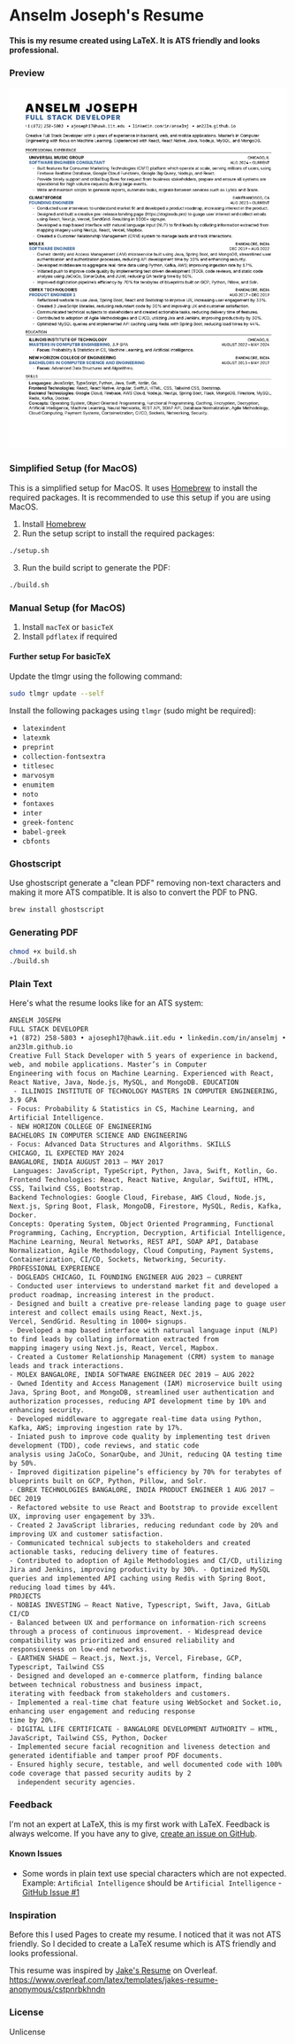 # Anselm Joseph's Resume
#### This is my resume created using LaTeX. It is ATS friendly and looks professional.

### Preview
![Resume](resume.png)

### Simplified Setup (for MacOS)
This is a simplified setup for MacOS. It uses [Homebrew](https://brew.sh/) to install the required packages. It is recommended to use this setup if you are using MacOS.
1. Install [Homebrew](https://brew.sh/)
2. Run the setup script to install the required packages:
```bash
./setup.sh
```
3. Run the build script to generate the PDF:
```bash
./build.sh
```

### Manual Setup (for MacOS)
1. Install `macTeX` or `basicTeX`
2. Install `pdflatex` if required

#### Further setup For basicTeX
Update the tlmgr using the following command:
```bash
sudo tlmgr update --self
```
Install the following packages using `tlmgr` (sudo might be required):
- `latexindent`
- `latexmk`
- `preprint`
- `collection-fontsextra`
- `titlesec`
- `marvosym`
- `enumitem`
- `noto`
- `fontaxes`
- `inter`
- `greek-fontenc`
- `babel-greek`
- `cbfonts`

### Ghostscript
Use ghostscript generate a "clean PDF" removing non-text characters and making it more ATS compatible.
It is also to convert the PDF to PNG.
```bash
brew install ghostscript
```

### Generating PDF
```bash
chmod +x build.sh
./build.sh
```

### Plain Text
Here's what the resume looks like for an ATS system:
```
ANSELM JOSEPH
FULL STACK DEVELOPER
+1 (872) 258-5803 • ajoseph17@hawk.iit.edu • linkedin.com/in/anselmj • an23lm.github.io
Creative Full Stack Developer with 5 years of experience in backend, web, and mobile applications. Master’s in Computer
Engineering with focus on Machine Learning. Experienced with React, React Native, Java, Node.js, MySQL, and MongoDB. EDUCATION
 - ILLINOIS INSTITUTE OF TECHNOLOGY MASTERS IN COMPUTER ENGINEERING, 3.9 GPA
- Focus: Probability & Statistics in CS, Machine Learning, and Artificial Intelligence.
- NEW HORIZON COLLEGE OF ENGINEERING
BACHELORS IN COMPUTER SCIENCE AND ENGINEERING
- Focus: Advanced Data Structures and Algorithms. SKILLS
CHICAGO, IL EXPECTED MAY 2024
BANGALORE, INDIA AUGUST 2013 – MAY 2017
 Languages: JavaScript, TypeScript, Python, Java, Swift, Kotlin, Go.
Frontend Technologies: React, React Native, Angular, SwiftUI, HTML, CSS, Tailwind CSS, Bootstrap.
Backend Technologies: Google Cloud, Firebase, AWS Cloud, Node.js, Next.js, Spring Boot, Flask, MongoDB, Firestore, MySQL, Redis, Kafka, Docker.
Concepts: Operating System, Object Oriented Programming, Functional Programming, Caching, Encryption, Decryption, Artificial Intelligence, Machine Learning, Neural Networks, REST API, SOAP API, Database Normalization, Agile Methodology, Cloud Computing, Payment Systems, Containerization, CI/CD, Sockets, Networking, Security.
PROFESSIONAL EXPERIENCE
- DOGLEADS CHICAGO, IL FOUNDING ENGINEER AUG 2023 – CURRENT
- Conducted user interviews to understand market fit and developed a product roadmap, increasing interest in the product.
- Designed and built a creative pre-release landing page to guage user interest and collect emails using React, Next.js,
Vercel, SendGrid. Resulting in 1000+ signups.
- Developed a map based interface with naturual language input (NLP) to find leads by collating information extracted from
mapping imagery using Next.js, React, Vercel, Mapbox.
- Created a Customer Relationship Management (CRM) system to manage leads and track interactions.
- MOLEX BANGALORE, INDIA SOFTWARE ENGINEER DEC 2019 – AUG 2022
- Owned Identity and Access Management (IAM) microservice built using Java, Spring Boot, and MongoDB, streamlined user authentication and authorization processes, reducing API development time by 10% and enhancing security.
- Developed middleware to aggregate real-time data using Python, Kafka, AWS; improving ingestion rate by 17%.
- Iniated push to improve code quality by implementing test driven development (TDD), code reviews, and static code
analysis using JaCoCo, SonarQube, and JUnit, reducing QA testing time by 50%.
- Improved digitization pipeline’s efficiency by 70% for terabytes of blueprints built on GCP, Python, Pillow, and Solr.
- CBREX TECHNOLOGIES BANGALORE, INDIA PRODUCT ENGINEER 1 AUG 2017 – DEC 2019
- Refactored website to use React and Bootstrap to provide excellent UX, improving user engagement by 33%.
- Created 2 JavaScript libraries, reducing redundant code by 20% and improving UX and customer satisfaction.
- Communicated technical subjects to stakeholders and created actionable tasks, reducing delivery time of features.
- Contributed to adoption of Agile Methodologies and CI/CD, utilizing Jira and Jenkins, improving productivity by 30%. - Optimized MySQL queries and implemented API caching using Redis with Spring Boot, reducing load times by 44%.
PROJECTS
- NOBIAS INVESTING – React Native, Typescript, Swift, Java, GitLab CI/CD
- Balanced between UX and performance on information-rich screens through a process of continuous improvement. - Widespread device compatibility was prioritized and ensured reliability and responsiveness on low-end networks.
- EARTHEN SHADE – React.js, Next.js, Vercel, Firebase, GCP, Typescript, Tailwind CSS
- Designed and developed an e-commerce platform, finding balance between technical robustness and business impact,
iterating with feedback from stakeholders and customers.
- Implemented a real-time chat feature using WebSocket and Socket.io, enhancing user engagement and reducing response
time by 20%.
- DIGITAL LIFE CERTIFICATE - BANGALORE DEVELOPMENT AUTHORITY – HTML, JavaScript, Tailwind CSS, Python, Docker
- Implemented secure facial recognition and liveness detection and generated identifiable and tamper proof PDF documents.
- Ensured highly secure, testable, and well documented code with 100% code coverage that passed security audits by 2
  independent security agencies.
```

### Feedback
I'm not an expert at LaTeX, this is my first work with LaTeX. Feedback is always welcome. If you have any to give, [create an issue on GitHub](https://github.com/an23lm/resume/issues).

#### Known Issues
- Some words in plain text use special characters which are not expected. Example: `Artiﬁcial Intelligence` should be `Artificial Intelligence` - [GitHub Issue #1](https://github.com/an23lm/resume/issues/1)

### Inspiration
Before this I used Pages to create my resume. I noticed that it was not ATS friendly. So I decided to create a LaTeX resume which is ATS friendly and looks professional.

This resume was inspired by [Jake's Resume](https://www.overleaf.com/latex/templates/jakes-resume-anonymous/cstpnrbkhndn) on Overleaf.
https://www.overleaf.com/latex/templates/jakes-resume-anonymous/cstpnrbkhndn

### License
Unlicense
